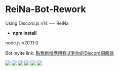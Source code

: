 # ReiNa-Bot-Rework
Using Discord.js v14  --- ReiNa

- **npm install**

node.js v20.11.0

Bot invite link: [點我新增應用程式到你的Discord伺服器](https://discord.com/oauth2/authorize?client_id=418095978273570846&scope=bot&permissions=8)


![](https://img.shields.io/github/stars/MCwindTIM/ReiNa-Bot-Rework) ![](https://img.shields.io/github/forks/MCwindTIM/ReiNa-Bot-Rework) ![](https://img.shields.io/github/tag/MCwindTIM/ReiNa-Bot-Rework) ![](https://img.shields.io/github/release/MCwindTIM/ReiNa-Bot-Rework) ![](https://img.shields.io/github/issues/MCwindTIM/ReiNa-Bot-Rework) ![](https://img.shields.io/github/license/MCwindTIM/ReiNa-Bot-Rework)
